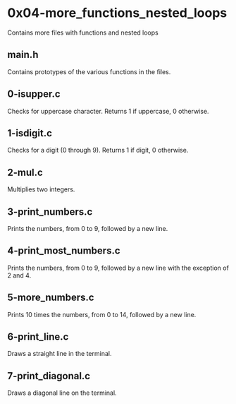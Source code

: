 # 0x04-more_functions_nested_loops
Contains more files with functions and nested loops

## main.h
Contains prototypes of the various functions in the files.

## 0-isupper.c
Checks for uppercase character. Returns 1 if uppercase, 0 otherwise.

## 1-isdigit.c
Checks for a digit (0 through 9). Returns 1 if digit, 0 otherwise.

## 2-mul.c
Multiplies two integers.

## 3-print_numbers.c
Prints the numbers, from 0 to 9, followed by a new line.

## 4-print_most_numbers.c
Prints the numbers, from 0 to 9, followed by a new line with the exception of 2 and 4.

## 5-more_numbers.c
Prints 10 times the numbers, from 0 to 14, followed by a new line.

## 6-print_line.c
Draws a straight line in the terminal.

## 7-print_diagonal.c
Draws a diagonal line on the terminal.
